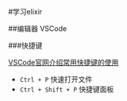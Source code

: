 #学习elixir

##编辑器 VSCode

###快捷键

[VSCode官网介绍常用快捷键的使用](https://code.visualstudio.com/docs/getstarted/tips-and-tricks#vscode)

- `Ctrl + P` 快速打开文件
- `Ctrl + Shift + P` 快捷键面板
